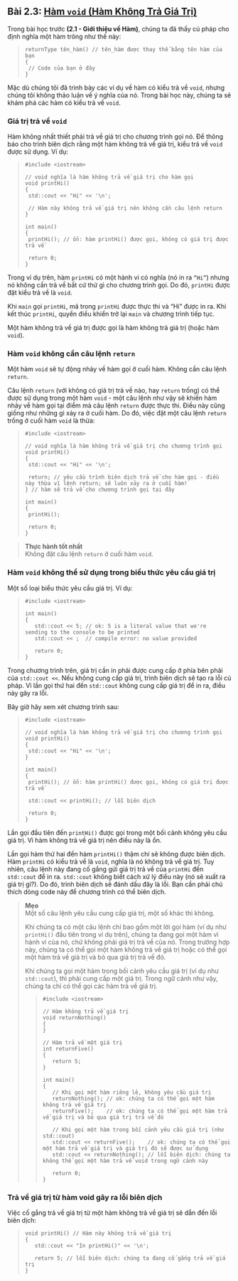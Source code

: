## **Bài 2.3: <u>Hàm `void` (Hàm Không Trả Giá Trị)</u>**

Trong bài học trước **(2.1 - Giới thiệu về Hàm)**, chúng ta đã thấy cú pháp cho định nghĩa một hàm trông như thế này:

>```
>returnType tên_hàm() // tên_hàm được thay thế bằng tên hàm của bạn
>{
>  // Code của bạn ở đây
>}
>```

Mặc dù chúng tôi đã trình bày các ví dụ về hàm có kiểu trả về `void`, nhưng chúng tôi không thảo luận về ý nghĩa của nó. Trong bài học này, chúng ta sẽ khám phá các hàm có kiểu trả về `void`.

### **Giá trị trả về `void`**

Hàm không nhất thiết phải trả về giá trị cho chương trình gọi nó. Để thông báo cho trình biên dịch rằng một hàm không trả về giá trị, kiểu trả về `void` được sử dụng. Ví dụ:

>```
>#include <iostream>
>
>// void nghĩa là hàm không trả về giá trị cho hàm gọi
>void printHi()
>{
>  std::cout << "Hi" << '\n';
>
>  // Hàm này không trả về giá trị nên không cần câu lệnh return
>}
>
>int main()
>{
>  printHi(); // ổn: hàm printHi() được gọi, không có giá trị được trả về
>
>  return 0;
>}
>```

Trong ví dụ trên, hàm `printHi` có một hành vi có nghĩa (nó in ra `“Hi”`) nhưng nó không cần trả về bất cứ thứ gì cho chương trình gọi. Do đó, `printHi` được đặt kiểu trả về là `void`.

Khi `main` gọi `printHi`, mã trong `printHi` được thực thi và “Hi” được in ra. Khi kết thúc `printHi`, quyền điều khiển trở lại `main` và chương trình tiếp tục.

Một hàm không trả về giá trị được gọi là hàm không trả giá trị (hoặc hàm `void`).

### **Hàm `void` không cần câu lệnh `return`**

Một hàm `void` sẽ tự động nhảy về hàm gọi ở cuối hàm. Không cần câu lệnh `return`.

Câu lệnh `return` (với không có giá trị trả về nào, hay `return` trống) có thể được sử dụng trong một hàm `void` - một câu lệnh như vậy sẽ khiến hàm nhảy về hàm gọi tại điểm mà câu lệnh `return` được thực thi. Điều này cũng giống như những gì xảy ra ở cuối hàm. Do đó, việc đặt một câu lệnh `return` trống ở cuối hàm `void` là thừa:

>```
>#include <iostream>
>
>// void nghĩa là hàm không trả về giá trị cho chương trình gọi
>void printHi()
>{
>  std::cout << "Hi" << '\n';
>
>  return; // yêu cầu trình biên dịch trả về cho hàm gọi - điều này thừa vì lệnh return; sẽ luôn xảy ra ở cuối hàm!
>} // hàm sẽ trả về cho chương trình gọi tại đây
>
>int main()
>{
>  printHi();
>
>  return 0;
>}
>```

>**Thực hành tốt nhất**<br>
>Không đặt câu lệnh `return` ở cuối hàm `void`.

### **Hàm `void` không thể sử dụng trong biểu thức yêu cầu giá trị**

Một số loại biểu thức yêu cầu giá trị. Ví dụ:

>```
>#include <iostream>
>
>int main()
>{
>    std::cout << 5; // ok: 5 is a literal value that we're sending to the console to be printed
>    std::cout << ;  // compile error: no value provided
>
>    return 0;
>}
>```

Trong chương trình trên, giá trị cần in phải được cung cấp ở phía bên phải của `std::cout <<`. Nếu không cung cấp giá trị, trình biên dịch sẽ tạo ra lỗi cú pháp. Vì lần gọi thứ hai đến `std::cout` không cung cấp giá trị để in ra, điều này gây ra lỗi.

Bây giờ hãy xem xét chương trình sau:

>```
>#include <iostream>
>
>// void nghĩa là hàm không trả về giá trị cho chương trình gọi
>void printHi()
>{
>  std::cout << "Hi" << '\n';
>}
>
>int main()
>{
>  printHi(); // ổn: hàm printHi() được gọi, không có giá trị được trả về
>
>  std::cout << printHi(); // lỗi biên dịch
>
>  return 0;
>}
>```

Lần gọi đầu tiên đến `printHi()` được gọi trong một bối cảnh không yêu cầu giá trị. Vì hàm không trả về giá trị nên điều này là ổn.

Lần gọi hàm thứ hai đến hàm `printHi()` thậm chí sẽ không được biên dịch. Hàm `printHi` có kiểu trả về là `void`, nghĩa là nó không trả về giá trị. Tuy nhiên, câu lệnh này đang cố gắng gửi giá trị trả về của `printHi` đến `std::cout` để in ra. `std::cout` không biết cách xử lý điều này (nó sẽ xuất ra giá trị gì?). Do đó, trình biên dịch sẽ đánh dấu đây là lỗi. Bạn cần phải chú thích dòng code này để chương trình có thể biên dịch.

>**Mẹo**<br>
>Một số câu lệnh yêu cầu cung cấp giá trị, một số khác thì không.
>
>Khi chúng ta có một câu lệnh chỉ bao gồm một lời gọi hàm (ví dụ như `printHi()` đầu tiên trong ví dụ trên), chúng ta đang gọi một hàm vì hành vi của nó, chứ không phải giá trị trả về của nó. Trong trường hợp này, chúng ta có thể gọi một hàm không trả về giá trị hoặc có thể gọi một hàm trả về giá trị và bỏ qua giá trị trả về đó.
>
>Khi chúng ta gọi một hàm trong bối cảnh yêu cầu giá trị (ví dụ như `std::cout`), thì phải cung cấp một giá trị. Trong ngữ cảnh như vậy, chúng ta chỉ có thể gọi các hàm trả về giá trị.
>
>>```
>>#include <iostream>
>>
>>// Hàm không trả về giá trị
>>void returnNothing()
>>{
>>}
>>
>>// Hàm trả về một giá trị
>>int returnFive()
>>{
>>    return 5;
>>}
>>
>>int main()
>>{
>>    // Khi gọi một hàm riêng lẻ, không yêu cầu giá trị
>>    returnNothing(); // ok: chúng ta có thể gọi một hàm không trả về giá trị
>>    returnFive();    // ok: chúng ta có thể gọi một hàm trả về giá trị và bỏ qua giá trị trả về đó
>>
>>    // Khi gọi một hàm trong bối cảnh yêu cầu giá trị (như std::cout)
>>    std::cout << returnFive();    // ok: chúng ta có thể gọi một hàm trả về giá trị và giá trị đó sẽ được sử dụng
>>    std::cout << returnNothing(); // lỗi biên dịch: chúng ta không thể gọi một hàm trả về void trong ngữ cảnh này
>>
>>    return 0;
>>}
>>```

### **Trả về giá trị từ hàm void gây ra lỗi biên dịch**

Việc cố gắng trả về giá trị từ một hàm không trả về giá trị sẽ dẫn đến lỗi biên dịch:

>```
>void printHi() // Hàm này không trả về giá trị
>{
>    std::cout << "In printHi()" << '\n';
>
>    return 5; // lỗi biên dịch: chúng ta đang cố gắng trả về giá trị
>}
>```
